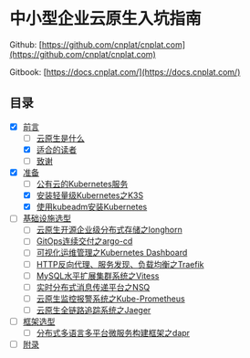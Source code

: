 # 中小型企业云原生入坑指南

Github: [https://github.com/cnplat/cnplat.com](https://github.com/cnplat/cnplat.com)

Gitbook: [https://docs.cnplat.com/](https://docs.cnplat.com/)

## 目录

- [x] [前言](preface/README.md)
  - [ ] [云原生是什么](preface/why-cloud-native.md)
  - [x] [适合的读者](preface/suitable-readers.md)
  - [ ] [致谢](preface/thanks.md)
- [x] [准备](ready/README.md)
  - [ ] [公有云的Kubernetes服务](ready/public-cloud-kubernetes.md)
  - [x] [安装轻量级Kubernetes之K3S](ready/install-k3s.md)
  - [x] [使用kubeadm安装Kubernetes](ready/install-kubernetes-for-kubeadm.md)
- [ ] [基础设施选型](base/README.md)
  - [ ] [云原生开源企业级分布式存储之longhorn](base/longhorn.md)
  - [ ] [GitOps连续交付之argo-cd](base/argo-cd.md)
  - [ ] [可视化运维管理之Kubernetes Dashboard](base/kubernetes-dashboard.md)
  - [ ] [HTTP反向代理、服务发现、负载均衡之Traefik](base/traefik.md)
  - [ ] [MySQL水平扩展集群系统之Vitess](base/vitess.md)
  - [ ] [实时分布式消息传递平台之NSQ](base/nsq.md)
  - [ ] [云原生监控报警系统之Kube-Prometheus](base/kube-prometheus.md)
  - [ ] [云原生全链路追踪系统之Jaeger](base/jaeger.md)
- [ ] [框架选型](frame/README.md)
  - [ ] [分布式多语言多平台微服务构建框架之dapr](frame/dapr.md)
- [ ] [附录](appendix.md)
